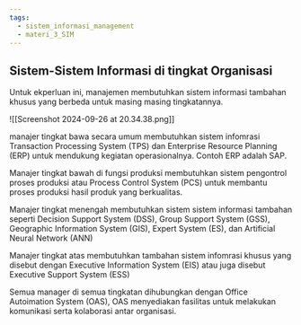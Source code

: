 ```yaml
---
tags:
  - sistem_informasi_management
  - materi_3_SIM
---
```

## Sistem-Sistem Informasi di tingkat Organisasi

Untuk ekperluan ini, manajemen membutuhkan sistem informasi tambahan khusus yang berbeda untuk masing masing tingkatannya.

![[Screenshot 2024-09-26 at 20.34.38.png]]

manajer tingkat bawa secara umum membutuhkan sistem infomrasi Transaction Processing System (TPS) dan Enterprise Resource Planning (ERP) untuk mendukung kegiatan operasionalnya. Contoh ERP adalah SAP.

Manajer tingkat bawah di fungsi produksi membutuhkan sistem pengontrol proses produksi atau Process Control System (PCS) untuk membantu proses produksi hasil produk yang berkualitas.

Manajer tingkat menengah membutuhkan sistem sistem informasi tambahan seperti Decision Support System (DSS), Group Support System (GSS), Geographic Information System (GIS), Expert System (ES), dan Artificial Neural Network (ANN)

Manajer tingkat atas membutuhkan tambahan sistem infomrasi khusus yang disebut dengan Executive Information System (EIS) atau juga disebut Executive Support System (ESS)

Semua manager di semua tingkatan dihubungkan dengan Office Autoimation System (OAS), OAS menyediakan fasilitas untuk melakukan komunikasi serta kolaborasi antar organisasi.

